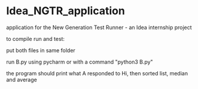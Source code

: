 # Idea_NGTR_application
application for the New Generation Test Runner - an Idea internship project

to compile run and test:

put both files in same folder

run B.py using pycharm or with a command "python3 B.py"




the program should print what A responded to Hi, then sorted list, median and average
